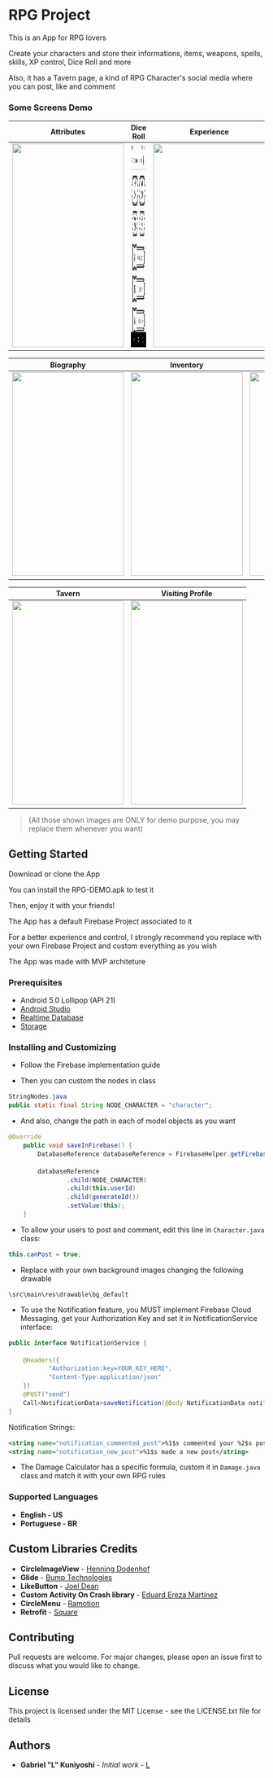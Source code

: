 # RPG Project

This is an App for RPG lovers

Create your characters and store their informations, items, weapons, spells, skills, XP control, Dice Roll and more

Also, it has a Tavern page, a kind of RPG Character's social media where you can post, like and comment


### Some Screens Demo


Attributes | Dice Roll | Experience
------------ | ------------- | -------------
<img src="demo/attributes-demo.gif" width="220" height="400"/> | <img src="demo/dice-demo.gif" width="220" height="400"/> | <img src="demo/experience-demo.gif" width="220" height="400"/>


Biography | Inventory | Skills
------------ | ------------- | -------------
<img src="demo/editing-bio-demo.gif" width="220" height="400"/> | <img src="demo/add-item-demo.gif" width="220" height="400"/> | <img src="demo/skill-demo.gif" width="220" height="400"/>


Tavern | Visiting Profile |
------------ | ------------- |
<img src="demo/tavern-demo.gif" width="220" height="400"/> | <img src="demo/visiting-profile-demo.gif" width="220" height="400"/> |

>(All those shown images are ONLY for demo purpose, you may replace them whenever you want)



## Getting Started

Download or clone the App

You can install the RPG-DEMO.apk to test it

Then, enjoy it with your friends!

The App has a default Firebase Project associated to it

For a better experience and control, I strongly recommend you replace with your own Firebase Project and custom everything as you wish

The App was made with MVP architeture




### Prerequisites

* Android 5.0 Lollipop (API 21)
* [Android Studio](https://developer.android.com/studio)
* [Realtime Database](https://firebase.google.com/docs/database/android/start)
* [Storage](https://firebase.google.com/docs/storage/android/start)





### Installing and Customizing

* Follow the Firebase implementation guide

* Then you can custom the nodes in class

```java
StringNodes.java
public static final String NODE_CHARACTER = "character";
```


* And also, change the path in each of model objects as you want
```java
@Override
    public void saveInFirebase() {
        DatabaseReference databaseReference = FirebaseHelper.getFirebaseRef();

        databaseReference
                .child(NODE_CHARACTER)
                .child(this.userId)
                .child(generateId())
                .setValue(this);
    }
```




* To allow your users to post and comment, edit this line in `Character.java` class:
```java
this.canPost = true;
```





* Replace with your own background images changing the following drawable

```
\src\main\res\drawable\bg_default
```




* To use the Notification feature, you MUST implement Firebase Cloud Messaging, get your Authorization Key and set it in NotificationService interface:
```java
public interface NotificationService {

    @Headers({
           "Authorization:key=YOUR_KEY_HERE",
           "Content-Type:application/json"
    })
    @POST("send")
    Call<NotificationData>saveNotification(@Body NotificationData notificationData);
}
```





Notification Strings:
```xml
<string name="notification_commented_post">%1$s commented your %2$s post</string>
<string name="notification_new_post">%1$s made a new post</string>
```





* The Damage Calculator has a specific formula, custom it in `Damage.java` class and match it with your own RPG rules






### Supported Languages

* **English - US**
* **Portuguese - BR**






## Custom Libraries Credits

* **CircleImageView** - [Henning Dodenhof](https://github.com/hdodenhof)
* **Glide** - [Bump Technologies](https://github.com/bumptech)
* **LikeButton** - [Joel Dean](https://github.com/jd-alexander)
* **Custom Activity On Crash library** - [Eduard Ereza Martínez](https://github.com/Ereza)
* **CircleMenu** - [Ramotion](https://github.com/Ramotion)
* **Retrofit** - [Square](https://square.github.io/retrofit/)






## Contributing
Pull requests are welcome. For major changes, please open an issue first to discuss what you would like to change.






## License
This project is licensed under the MIT License - see the LICENSE.txt file for details






## Authors

* **Gabriel "L" Kuniyoshi** - *Initial work* - [L](https://github.com/kiraitami)




